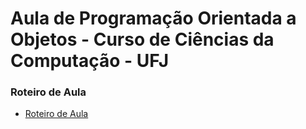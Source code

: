 # Aula de Programação Orientada a Objetos - Curso de Ciências da Computação - UFJ

### Roteiro de Aula
- [Roteiro de Aula](https://github.com/marcoswagner-commits/aulapoo/documentos/blob/main/aula1.md)


